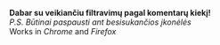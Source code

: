 **Dabar su veikiančiu filtravimų pagal komentarų kiekį!**
<br>
<i>P.S. Būtinai paspausti ant besisukančios įkonėlės</i>
<br>
Works in <i>Chrome</i> and <i>Firefox</i>
